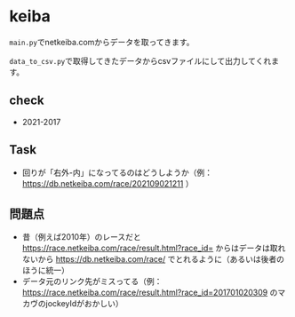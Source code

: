 # keiba

`main.py`でnetkeiba.comからデータを取ってきます。

`data_to_csv.py`で取得してきたデータからcsvファイルにして出力してくれます。

## check
- 2021-2017

## Task
- 回りが「右外-内」になってるのはどうしようか（例：https://db.netkeiba.com/race/202109021211 ）

## 問題点
- 昔（例えば2010年）のレースだと https://race.netkeiba.com/race/result.html?race_id= からはデータは取れないから https://db.netkeiba.com/race/ でとれるように（あるいは後者のほうに統一）
- データ元のリンク先がミスってる（例：https://race.netkeiba.com/race/result.html?race_id=201701020309 のマカヴのjockeyIdがおかしい）